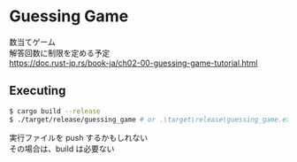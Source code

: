 # Guessing Game

数当てゲーム  
解答回数に制限を定める予定  
https://doc.rust-jp.rs/book-ja/ch02-00-guessing-game-tutorial.html

## Executing

```bash
$ cargo build --release
$ ./target/release/guessing_game # or .\target\release\guessing_game.exe on Windows
```

実行ファイルを push するかもしれない  
その場合は、build は必要ない
